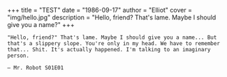 +++
title = "TEST" 
date = "1986-09-17"
author = "Elliot" 
cover = "img/hello.jpg"
description = "Hello, friend? That's lame. Maybe I should give you a name?" 
+++

    "Hello, friend?" That's lame. Maybe I should give you a name... But that's a slippery slope. You're only in my head. We have to remember that... Shit. It's actually happened. I'm talking to an imaginary person.

    — Mr. Robot S01E01

